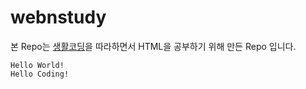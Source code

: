 # webnstudy
본 Repo는 [생활코딩](https://opentutorials.org, "생활코딩")을 따라하면서 HTML을 공부하기 위해 만든 Repo 입니다.

```
Hello World!
Hello Coding!
```

